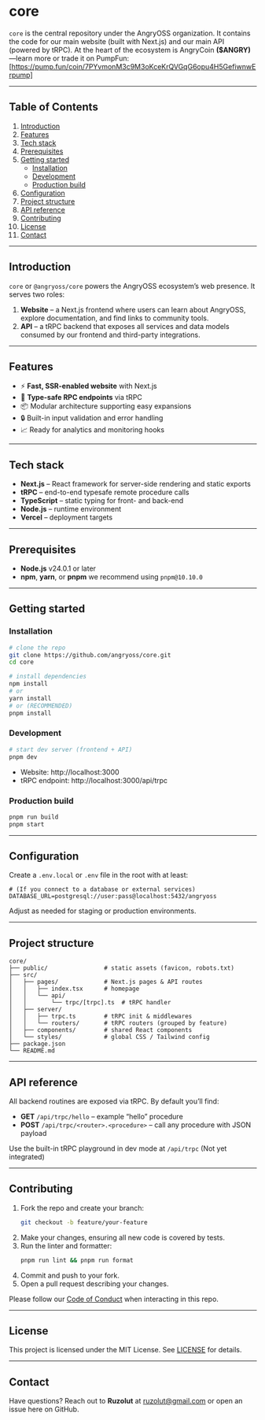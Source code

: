 # core

`core` is the central repository under the AngryOSS organization. It contains the code for our main website (built with Next.js) and our main API (powered by tRPC). At the heart of the ecosystem is AngryCoin **($ANGRY)**—learn more or trade it on PumpFun: [https://pump.fun/coin/7PYvmonM3c9M3oKceKrQVGqG6opu4H5GefiwnwErpump]

---

## Table of Contents

1. [Introduction](#introduction)
2. [Features](#features)
3. [Tech stack](#tech-stack)
4. [Prerequisites](#prerequisites)
5. [Getting started](#getting-started)
   - [Installation](#installation)
   - [Development](#development)
   - [Production build](#production-build)
6. [Configuration](#configuration)
7. [Project structure](#project-structure)
8. [API reference](#api-reference)
9. [Contributing](#contributing)
10. [License](#license)
11. [Contact](#contact)

---

## Introduction

`core` or `@angryoss/core` powers the AngryOSS ecosystem’s web presence. It serves two roles:

1. **Website** – a Next.js frontend where users can learn about AngryOSS, explore documentation, and find links to community tools.
2. **API** – a tRPC backend that exposes all services and data models consumed by our frontend and third-party integrations.

---

## Features

- ⚡ **Fast, SSR-enabled website** with Next.js
- 🔌 **Type-safe RPC endpoints** via tRPC
- 📦 Modular architecture supporting easy expansions
- 🔒 Built-in input validation and error handling
- 📈 Ready for analytics and monitoring hooks

---

## Tech stack

- **Next.js** – React framework for server-side rendering and static exports
- **tRPC** – end-to-end typesafe remote procedure calls
- **TypeScript** – static typing for front- and back-end
- **Node.js** – runtime environment
- **Vercel** – deployment targets

---

## Prerequisites

- **Node.js** v24.0.1 or later
- **npm**, **yarn**, or **pnpm** we recommend using `pnpm@10.10.0`

---

## Getting started

### Installation

```bash
# clone the repo
git clone https://github.com/angryoss/core.git
cd core

# install dependencies
npm install
# or
yarn install
# or (RECOMMENDED)
pnpm install
```

### Development

```bash
# start dev server (frontend + API)
pnpm dev
```

- Website: http://localhost:3000
- tRPC endpoint: http://localhost:3000/api/trpc

### Production build

```bash
pnpm run build
pnpm start
```

---

## Configuration

Create a `.env.local` or `.env` file in the root with at least:

```env
# (If you connect to a database or external services)
DATABASE_URL=postgresql://user:pass@localhost:5432/angryoss
```

Adjust as needed for staging or production environments.

---

## Project structure

```
core/
├── public/                # static assets (favicon, robots.txt)
├── src/
│   ├── pages/             # Next.js pages & API routes
│   │   ├── index.tsx      # homepage
│   │   └── api/
│   │       └── trpc/[trpc].ts  # tRPC handler
│   ├── server/
│   │   ├── trpc.ts        # tRPC init & middlewares
│   │   └── routers/       # tRPC routers (grouped by feature)
│   ├── components/        # shared React components
│   └── styles/            # global CSS / Tailwind config
├── package.json
└── README.md
```

---

## API reference

All backend routines are exposed via tRPC. By default you’ll find:

- **GET** `/api/trpc/hello` – example “hello” procedure
- **POST** `/api/trpc/<router>.<procedure>` – call any procedure with JSON payload

Use the built-in tRPC playground in dev mode at `/api/trpc` (Not yet integrated)

---

## Contributing

1. Fork the repo and create your branch:
   ```bash
   git checkout -b feature/your-feature
   ```
2. Make your changes, ensuring all new code is covered by tests.
3. Run the linter and formatter:
   ```bash
   pnpm run lint && pnpm run format
   ```
4. Commit and push to your fork.
5. Open a pull request describing your changes.

Please follow our [Code of Conduct](CODE_OF_CONDUCT.md) when interacting in this repo.

---

## License

This project is licensed under the MIT License. See [LICENSE](LICENSE) for details.

---

## Contact

Have questions? Reach out to **Ruzolut** at ruzolut@gmail.com or open an issue here on GitHub.
